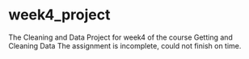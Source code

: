 # week4_project
The Cleaning and Data Project for week4 of the course Getting and Cleaning Data
The assignment is incomplete, could not finish on time.
